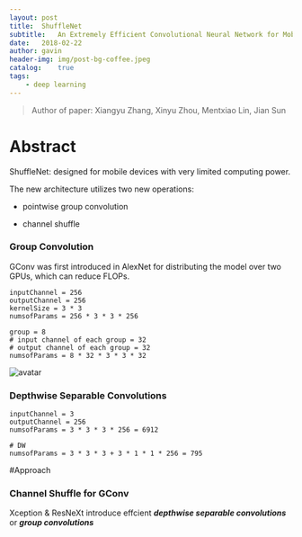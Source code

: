 ```yaml
---
layout: post
title:  ShuffleNet
subtitle:   An Extremely Efficient Convolutional Neural Network for Mobile Devices
date:   2018-02-22
author: gavin
header-img: img/post-bg-coffee.jpeg
catalog:    true
tags:
    - deep learning
---
```


> Author of paper: Xiangyu Zhang, Xinyu Zhou, Mentxiao Lin, Jian Sun

# Abstract

ShuffleNet: designed for mobile devices with very limited computing power.

The new architecture utilizes two new operations:

- pointwise group convolution

- channel shuffle

### Group Convolution

GConv was first introduced in AlexNet for distributing the model over two GPUs, which can reduce FLOPs.

```
inputChannel = 256
outputChannel = 256
kernelSize = 3 * 3
numsofParams = 256 * 3 * 3 * 256

group = 8
# input channel of each group = 32
# output channel of each group = 32
numsofParams = 8 * 32 * 3 * 3 * 32
```

![avatar](/img/ShuffleNet/GConv)

### Depthwise Separable Convolutions

```
inputChannel = 3
outputChannel = 256
numsofParams = 3 * 3 * 3 * 256 = 6912

# DW
numsofParams = 3 * 3 * 3 + 3 * 1 * 1 * 256 = 795
```


#Approach

### Channel Shuffle for GConv

Xception & ResNeXt introduce effcient ***depthwise separable convolutions*** or ***group convolutions***



